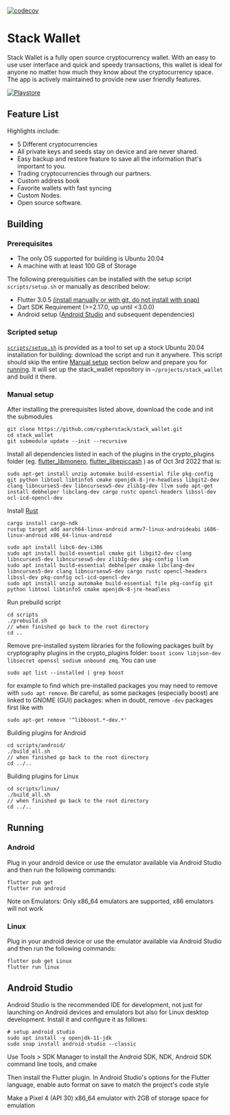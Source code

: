 [![codecov](https://codecov.io/gh/cypherstack/stack_wallet/branch/main/graph/badge.svg?token=PM1N56UTEW)](https://codecov.io/gh/cypherstack/stack_wallet)

# Stack Wallet
Stack Wallet is a fully open source cryptocurrency wallet. With an easy to use user interface and quick and speedy transactions, this wallet is ideal for anyone no matter how much they know about the cryptocurrency space. The app is actively maintained to provide new user friendly features.

[![Playstore](https://bluewallet.io/img/play-store-badge.svg)](https://play.google.com/store/apps/details?id=com.cypherstack.stackwallet)

## Feature List

Highlights include:
- 5 Different cryptocurrencies
- All private keys and seeds stay on device and are never shared.
- Easy backup and restore feature to save all the information that's important to you.
- Trading cryptocurrencies through our partners.
- Custom address book
- Favorite wallets with fast syncing
- Custom Nodes.
- Open source software.

## Building
### Prerequisites
- The only OS supported for building is Ubuntu 20.04
- A machine with at least 100 GB of Storage

The following prerequisities can be installed with the setup script `scripts/setup.sh` or manually as described below:

- Flutter 3.0.5 [(install manually or with git, do not install with snap)](https://docs.flutter.dev/get-started/install)
- Dart SDK Requirement (>=2.17.0, up until <3.0.0)
- Android setup ([Android Studio](https://developer.android.com/studio) and subsequent dependencies)

### Scripted setup
[`scripts/setup.sh`](https://github.com/cypherstack/stack_wallet/blob/main/scripts/setup.sh) is provided as a tool to set up a stock Ubuntu 20.04 installation for building: download the script and run it anywhere.  This script should skip the entire [Manual setup](#manual-setup) section below and prepare you for [running](#running).  It will set up the stack_wallet repository in `~/projects/stack_wallet` and build it there. 

### Manual setup
After installing the prerequisites listed above, download the code and init the submodules
```
git clone https://github.com/cypherstack/stack_wallet.git
cd stack_wallet
git submodule update --init --recursive
```

Install all dependencies listed in each of the plugins in the crypto_plugins folder (eg. [flutter_libmonero](https://github.com/cypherstack/flutter_libmonero/blob/main/howto-build-android.md), [flutter_libepiccash](https://github.com/cypherstack/flutter_libepiccash) ) as of Oct 3rd 2022 that is:
```
sudo apt-get install unzip automake build-essential file pkg-config git python libtool libtinfo5 cmake openjdk-8-jre-headless libgit2-dev clang libncurses5-dev libncursesw5-dev zlib1g-dev llvm sudo apt-get install debhelper libclang-dev cargo rustc opencl-headers libssl-dev ocl-icd-opencl-dev
```

Install [Rust](https://www.rust-lang.org/tools/install)
```
cargo install cargo-ndk
rustup target add aarch64-linux-android armv7-linux-androideabi i686-linux-android x86_64-linux-android

sudo apt install libc6-dev-i386
sudo apt install build-essential cmake git libgit2-dev clang libncurses5-dev libncursesw5-dev zlib1g-dev pkg-config llvm 
sudo apt install build-essential debhelper cmake libclang-dev libncurses5-dev clang libncursesw5-dev cargo rustc opencl-headers libssl-dev pkg-config ocl-icd-opencl-dev
sudo apt install unzip automake build-essential file pkg-config git python libtool libtinfo5 cmake openjdk-8-jre-headless
```

Run prebuild script

```
cd scripts
./prebuild.sh
// when finished go back to the root directory
cd ..
```

Remove pre-installed system libraries for the following packages built by cryptography plugins in the crypto_plugins folder: `boost iconv libjson-dev libsecret openssl sodium unbound zmq`.  You can use
```
sudo apt list --installed | grep boost
```
for example to find which pre-installed packages you may need to remove with `sudo apt remove`.  Be careful, as some packages (especially boost) are linked to GNOME (GUI) packages: when in doubt, remove `-dev` packages first like with
```
sudo apt-get remove '^libboost.*-dev.*'
```
<!-- TODO: configure compiler to prefer built over system libraries -->

Building plugins for Android
```
cd scripts/android/
./build_all.sh
// when finished go back to the root directory
cd ../..
```

Building plugins for Linux

```
cd scripts/linux/
./build_all.sh
// when finished go back to the root directory
cd ../..
```

## Running
### Android
Plug in your android device or use the emulator available via Android Studio and then run the following commands:
```
flutter pub get
flutter run android
```

Note on Emulators: Only x86_64 emulators are supported, x86 emulators will not work

### Linux
Plug in your android device or use the emulator available via Android Studio and then run the following commands:
```
flutter pub get Linux
flutter run linux
```

## Android Studio
Android Studio is the recommended IDE for development, not just for launching on Android devices and emulators but also for Linux desktop development.  Install it and configure it as follows:
```
# setup android studio
sudo apt install -y openjdk-11-jdk
sudo snap install android-studio --classic
```

Use Tools > SDK Manager to install the Android SDK, NDK, Android SDK command line tools, and cmake

Then install the Flutter plugin.  In Android Studio's options for the Flutter language, enable auto format on save to match the project's code style

Make a Pixel 4 (API 30) x86_64 emulator with 2GB of storage space for emulation

